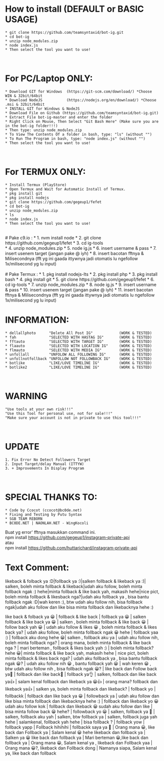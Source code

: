 # How to install (DEFAULT or BASIC USAGE)
	* git clone https://github.com/teamsyntaxid/bot-ig.git
	* cd bot-ig
	* unzip node_modules.zip
	* node index.js
	* Then select the tool you want to use!
<br/>

# For PC/Laptop ONLY:
	* Download GIT for Windows	(https://git-scm.com/download/) *Choose WIN & 32bit/64bit
	* Download NodeJS 			(https://nodejs.org/en/download/) *Choose .msi & 32bit/64bit
	* INSTALL GIT for Windows & NodeJS
	* Download File on Github (https://github.com/teamsyntaxid/bot-ig.git)
	* Extract File bot-ig-master and enter the folder
	* Right Click on Mouse, Then Select "Git Bash Here" (Make sure you are in the bot-ig folder!!!)
	* Then type: unzip node_modules.zip
	* To View The Contents Of a folder in bash, type: "ls" (without "")
	* To Run The Program in bash, type: "node index.js" (without "")
	* Then select the tool you want to use!
<br/>

# For TERMUX ONLY:
	* Install Termux (PlayStore)
	* Open Termux and Wait for Automatic Install of Termux.
	* pkg install git
	* pkg install nodejs
	* git clone https://github.com/gegeup1/fefet
	* cd bot-ig
	* unzip node_modules.zip
	* ls
	* node index.js
	* Then select the tool you want to use!
<br/>
# Pake c9.io :
	* 1. nvm install node
	* 2. git clone https://github.com/gegeup1/fefet
	* 3. cd ig-tools<br/>
	* 4. unzip node_modules.zip
	* 5. node ig.js
	* 6. insert username & pass
	* 7. insert usenem target (jangan pake @ iyh)
	* 8. insert bacotan fftnya & Milisecondnya (fft yg ini gaada ittywnya jadi otomatis lu ngefollow 1x/milisecond yg lu input)
<br/>

<br/>
# Pake Termux :
	* 1. pkg install nodejs-lts
	* 2. pkg install php
	* 3. pkg install bash
	* 4. pkg install git
	* 5. git clone https://github.com/gegeup1/fefet
	* 6. cd ig-tools
	* 7. unzip node_modules.zip
	* 8. node ig.js
	* 9. insert username & pass
	* 10. insert usenem target (jangan pake @ iyh)
	* 11. insert bacotan fftnya & Milisecondnya (fft yg ini gaada ittywnya jadi otomatis lu ngefollow 1x/milisecond yg lu input)
<br/>

# INFORMATION:
	* dellallphoto		"Delete All Post IG"			(WORK & TESTED)
	* fah				"SELECTED WITH HASTAG IG"		(WORK & TESTED)
	* fftauto			"SELECTED WITH TARGET IG"		(WORK & TESTED)
	* flaauto			"SELECTED WITH LOCATION IG"		(WORK & TESTED)
	* flmauto			"SELECTED WITH MEDIA IG"		(WORK & TESTED)
	* unfollall			"UNFOLOW ALL FOLLOWING IG"		(WORK & TESTED)
	* unfollnotfollback	"UNFOLLOW NOT FOLLOWBACK IG"	(WORK & TESTED)
	* botlike			"LIKE/LOVE TIMELINE IG"			(WORK & TESTED)
	* botlike2			"LIKE/LOVE TIMELINE IG"			(WORK & TESTED)
<br/>

# WARNING
	"Use tools at your own risk!!!"
	"Use this Tool for personal use, not for sale!!!"
	"Make sure your account is not in private to use this tool!!!"
<br/>

# UPDATE
	1. Fix Error No Detect Followers Target
    2. Input Target/delay Manual (ITTYW)
    3. + Improvements In Display Program
<br/>

# SPECIAL THANKS TO:
	* Code by Ccocot (ccocot@bc0de.net)
	* Fixing and Testing by Putu Syntax
	* SGB TEAM REBORN
	* BC0DE.NET | NAONLAH.NET - WingKocoli

Buat yg error' fftnya masukkan command ini.
<br/>
npm install https://github.com/gegeup1/instagram-private-api
<br/>
atau
<br/>
npm install https://github.com/huttarichard/instagram-private-api


# Text Comment:
likeback & folback ya :D|follback ya :)|salken follback & likeback ya :)| salken, boleh minta follback & likeback|udah aku follow, boleh minta follback ngak :) hehe|minta follback & like back yah, makasih hehe|nice pict, boleh minta follback & likesback nga?|udah aku follback ya , bisa bantu follback ngak :D|wah keren :), btw udah aku follow nih, bisa follback ngak|udah aku follow dan like bisa minta follback dan likebacknya hehe :)


like back & folback ya 😀 | follback & like back | follback ya 😀 | salken follback & like back ya 😀 | salken , boleh minta follback & like back 😀 | follow back yah 😀 | udah aku follow & likes 😀 , boleh minta follback & likes back ya? | udah aku follow, boleh minta follback ngak 😀 hehe | follback yaa :) | follback aku dong hehe 😀| salken , follback aku ya | udah aku follow nih, boleh minta follback nga? | orang mana, boleh minta follback & like back nga ? | mari berteman , follback & likes back yah :) | boleh minta follback? hehe 😀| minta follback & like back yah, makasih hehe | nice pict, boleh minta follback & likes back nga? | udah aku follback ya , bisa bantu follback ngak 😀? | udah aku follow nih 😀 , bantu follback yah 😀 | wah keren 😀 , btw udah aku follow nih , bisa follback ngak 😀? | like back dan Follow back ya🙏 | follback dan like back🙏 | follback ya👌 | salken, follback dan like back ya👍 | salam kenal follback dan likeback ya 😀👍 | orang mana? follback dan likeback ya👍 | salken ya, boleh minta follback dan likeback? | follback yo | follbackk | follback dan like back ya 😀 | followback ya | udah aku follow dan like bisa minta follback dan likebacknya hehe :) | follback dan likeback yo 😀 udah aku follow kok | follback dan likeback 😀 sudah aku follow dan like | bisa minta follow back 😀 hehe? | followback yo 😀 | salken, follback ya 🙂 | salken, follback aku yah | salken, btw follback ya | salken, follback juga yah hehe | salamkenal, follback yah hehe | bisa follback ? | follback yow | follback yapp | Follback hihihihi | follbackk saya ya 🙂 | Orang mana 😀, like back dan Follback ya | Salam kenal 😀 hehe likeback dan follback ya | Salken ya 😀 like back dan follback ya | Mari berteman 😀,like back dan follback ya | Orang mana 😀, Salam kenal ya , likeback dan Follback yaa | Orang mana 😀?, likeback dan Follback dong | Namanya siapa, Salam kenal ya, like back dan follback 

